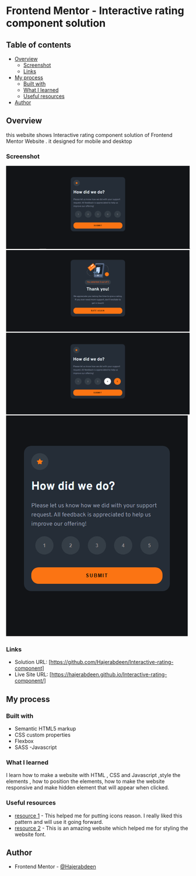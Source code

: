 # Frontend Mentor - Interactive rating component solution

## Table of contents

- [Overview](#overview)
  - [Screenshot](#screenshot)
  - [Links](#links)
- [My process](#my-process)
  - [Built with](#built-with)
  - [What I learned](#what-i-learned)
  - [Useful resources](#useful-resources)
- [Author](#author)


## Overview
this website shows Interactive rating component solution of Frontend Mentor Website .
it designed for mobile and desktop

### Screenshot

![](./screenshots/Desktop%20view.PNG)
![](./screenshots/desktop%20thank%20view.PNG)
![](./screenshots/active%20statuePNG.PNG)
![](./screenshots/mobile%20view.PNG)

### Links

- Solution URL: [https://github.com/Hajerabdeen/Interactive-rating-component]
- Live Site URL: [https://hajerabdeen.github.io/Interactive-rating-component/]


## My process

### Built with

- Semantic HTML5 markup
- CSS custom properties
- Flexbox
- SASS
-Javascript

### What I learned

I learn how to make a website with HTML , CSS  and Javascript ,style the elements , how to position the elements, how to make the website responsive and make hidden element that will appear when clicked.


### Useful resources

- [resource 1](https://fontawesome.com) - This helped me for putting icons reason. I really liked this pattern and will use it going forward.
- [resource 2](https://fonts.google.com/specimen/Bai+Jamjuree) - This is an amazing website which helped me for styling the website font.

## Author
- Frontend Mentor - [@Hajerabdeen](https://www.frontendmentor.io/profile/Hajerabdeen)
